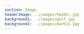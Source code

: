 ```yaml
---
section: Image
headerImage: ../images/header.jpg
background1: ../images/golf.jpg
background2: ../images/marble.jpg
---
```

